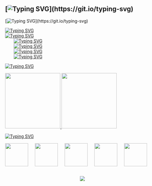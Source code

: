 ## [![Typing SVG](https://readme-typing-svg.herokuapp.com?font=courier+new&color=%23FFB319&size=25&vCenter=true&multiline=true&lines=HEY%2C+I'M+JO%C3%83O+PEDRO!)](https://git.io/typing-svg)

[![Typing SVG](https://readme-typing-svg.herokuapp.com?font=courier+new&color=%23FFB319&vCenter=true&multiline=true&width=900&height=90&lines=I'm+a+Technologist+and+discovered+an+innate+taste+when+dealing+with;Network+Security+and+Computer+Forensics.+I+am+24+years+old+and+intend+to;stand+out+in+these+areas.)](https://git.io/typing-svg)

[![Typing SVG](https://readme-typing-svg.herokuapp.com?font=courier+new&color=%23FFB319&multiline=true&width=450&height=90&lines=%2B+Currently+I%E2%80%99m+collaborating+on;sepinf-inc%2FIPED+with+a+plugin+that;+integrates+it+with+Volatility+3)](https://git.io/typing-svg)
<br/>
[![Typing SVG](https://readme-typing-svg.herokuapp.com?font=courier+new&color=%23FFB319&vCenter=true&multiline=true&height=30&lines=%2B+Interests)](https://git.io/typing-svg)
<br/>
&emsp;&emsp;[![Typing SVG](https://readme-typing-svg.herokuapp.com?font=courier+new&color=%23FFB319&vCenter=true&multiline=true&height=35&lines=%2B%2B+Pentesting)](https://git.io/typing-svg)
<br/>
&emsp;&emsp;[![Typing SVG](https://readme-typing-svg.herokuapp.com?font=courier+new&color=%23FFB319&vCenter=true&multiline=true&height=35&lines=%2B%2B+Malware+Analysis)](https://git.io/typing-svg)
<br/>
&emsp;&emsp;[![Typing SVG](https://readme-typing-svg.herokuapp.com?font=courier+new&color=%23FFB319&vCenter=true&multiline=true&height=35&lines=%2B%2B+Reverse+Engineering)](https://git.io/typing-svg)
<br/>
&emsp;&emsp;[![Typing SVG](https://readme-typing-svg.herokuapp.com?font=courier+new&color=%23FFB319&vCenter=true&multiline=true&height=35&lines=%2B%2B+Artificial+Intelligence)](https://git.io/typing-svg)

[![Typing SVG](https://readme-typing-svg.herokuapp.com?font=courier+new&color=%23FFB319&vCenter=true&multiline=true&height=35&lines=%2B+GitHub+Stats)](https://git.io/typing-svg)

<div align="left">
  <a href="https://github.com/j4xtr1x">
  <img height="180em" src="https://github-readme-stats.vercel.app/api?username=j4xtr1x&hide_title=false&show_icons=true&theme=slateorange&include_all_commits=true&count_private=true"/>
  <img height="180em" src="https://github-readme-stats.vercel.app/api/top-langs/?username=j4xtr1x&layout=compact&langs_count=7&theme=slateorange&card_width=250"/>
</div>

[![Typing SVG](https://readme-typing-svg.herokuapp.com?font=courier+new&color=%23FFB319&vCenter=true&multiline=true&height=35&lines=%2B+Tools)](https://git.io/typing-svg)

<a href="https://github.com/volatilityfoundation/volatility3" target="_blank"><img height="75em" width="75em" src="./Volatility Icon.png" target="_blank"></a>
&emsp;
<a href="https://www.ollydbg.de" target="_blank"><img height="75em" width="75em" src="./OllyDbg Icon.png" target="_blank"></a>
&emsp;
<a href="https://www.google.com/url?sa=t&rct=j&q=&esrc=s&source=web&cd=&cad=rja&uact=8&ved=2ahUKEwiX2Y2YzvPzAhVMD7kGHUaQCzwQFnoECAkQAQ&url=http%3A%2F%2Fwww.rohitab.com%2Fapimonitor&usg=AOvVaw3NndRZs38QCrRd8c8yUln2" target="_blank"><img height="75em" width="75em" src="./API Monitor Icon.png" target="_blank"></a>
&emsp;
<a href="https://cuckoosandbox.org" target="_blank"><img height="75em" width="75em" src="./Cuckoo Icon.png" target="_blank"></a>
&emsp;
<a href="https://github.com/horsicq/Detect-It-Easy" target="_blank"><img height="75em" width="75em" src="https://community.chocolatey.org/content/packageimages/die.3.01.png" target="_blank"></a>

##
  
<div align="center"> 
  <a href="https://www.linkedin.com/in/j040m3d31r0s/" target="_blank"><img src="https://img.shields.io/badge/-LinkedIn-%230077B5?style=for-the-badge&logo=linkedin&logoColor=white" target="_blank"></a>
</div>
